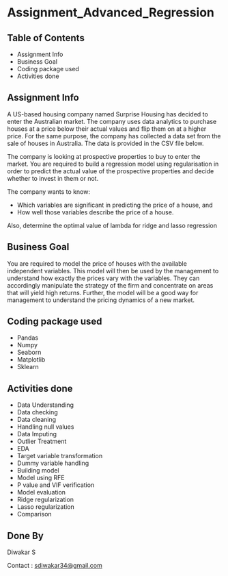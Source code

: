 # Assignment_Advanced_Regression

## Table of Contents
* Assignment Info
* Business Goal
* Coding package used 
* Activities done

## Assignment Info 

A US-based housing company named Surprise Housing has decided to enter the Australian market. The company uses data analytics to purchase houses at a price below their actual values and flip them on at a higher price. For the same purpose, the company has collected a data set from the sale of houses in Australia. The data is provided in the CSV file below.

The company is looking at prospective properties to buy to enter the market. You are required to build a regression model using regularisation in order to predict the actual value of the prospective properties and decide whether to invest in them or not.

The company wants to know:
* Which variables are significant in predicting the price of a house, and
* How well those variables describe the price of a house.

Also, determine the optimal value of lambda for ridge and lasso regression

## Business Goal 

You are required to model the price of houses with the available independent variables. This model will then be used by the management to understand how exactly the prices vary with the variables. They can accordingly manipulate the strategy of the firm and concentrate on areas that will yield high returns. Further, the model will be a good way for management to understand the pricing dynamics of a new market.

## Coding package used 

* Pandas 
* Numpy 
* Seaborn 
* Matplotlib 
* Sklearn

## Activities done 

* Data Understanding 
* Data checking 
* Data cleaning 
* Handling null values 
* Data Imputing 
* Outlier Treatment 
* EDA 
* Target variable transformation  
* Dummy variable handling 
* Building model 
* Model using RFE 
* P value and VIF verification 
* Model evaluation 
* Ridge regularization 
* Lasso regularization 
* Comparison 

## Done By 

Diwakar S 

Contact : sdiwakar34@gmail.com 
